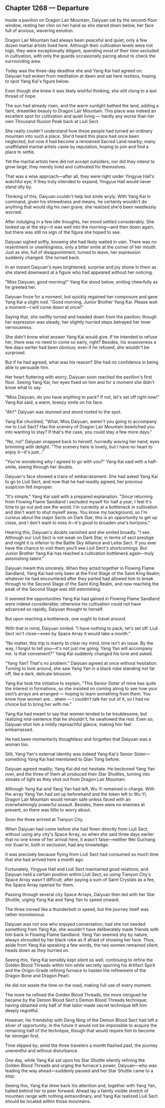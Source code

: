 ## Chapter 1268 — Departure

Inside a pavilion on Dragon Lair Mountain, Daiyuan sat by the second-floor window, resting her chin on her hand as she stared down below, her face full of anxious, wavering emotion.

Dragon Lair Mountain had always been peaceful and quiet; only a few dozen martial artists lived here. Although their cultivation levels were not high, they were exceptionally diligent, spending most of their time secluded in cultivation, with only the guards occasionally pacing about to check the surrounding area.

Today was the three-day deadline she and Yang Kai had agreed on. Daiyuan had woken from meditation at dawn and sat here restless, hoping to spot Yang Kai's figure below.

Even though she knew it was likely wishful thinking, she still clung to a last thread of hope.

The sun had already risen, and the warm sunlight bathed the land, adding a faint, dreamlike beauty to Dragon Lair Mountain. This place was indeed an excellent spot for cultivation and quiet living — hardly any worse than her own Thousand Illusion Peak back at Liuli Sect.

She really couldn't understand how these people had turned an ordinary mountain into such a place. She'd heard this place had once been neglected, but now it had become a renowned Sacred Land nearby; many unaffiliated martial artists came by reputation, hoping to join and find a place to settle.

Yet the martial artists here did not accept outsiders, nor did they intend to grow large; they merely lived and cultivated for themselves.

That was a wise approach—after all, they were right under Yingyue Hall's watchful eye; if they truly intended to expand, Yingyue Hall would never stand idly by.

Thinking of this, Daiyuan couldn't help but smile wryly. With Yang Kai in command, given his shrewdness and means, he certainly wouldn't do anything that would dig his own grave; she realized she'd been needlessly worried.

After indulging in a few idle thoughts, her mood settled considerably. She looked up at the sky—it was well into the morning—and then down again, but there was still no sign of the figure she hoped to see.

Daiyuan sighed softly, knowing she had likely waited in vain. There was no resentment or unwillingness, only a bitter smile at the corner of her mouth. Just as she, full of disappointment, turned to leave, her expression suddenly changed. She turned back.

In an instant Daiyuan's eyes brightened; surprise and joy shone in them as she stared downward at a figure who had appeared without her noticing.

"Miss Daiyuan, good morning!" Yang Kai stood below, smiling cheerfully as he greeted her.

Daiyuan froze for a moment, but quickly regained her composure and gave Yang Kai a slight nod. "Good morning, Junior Brother Yang Kai. Please wait a moment—I will come down at once!"

Saying that, she swiftly turned and headed down from the pavilion; though her expression was steady, her slightly hurried steps betrayed her inner nervousness.

She didn't know what answer Yang Kai would give. If he intended to refuse her, there was no need to come so early, right? Besides, his evasiveness a few days earlier had been obvious; even if he refused, she wouldn't be surprised.

But if he had agreed, what was his reason? She had no confidence in being able to persuade him.

Her heart fluttering with worry, Daiyuan soon reached the pavilion's first floor. Seeing Yang Kai, her eyes fixed on him and for a moment she didn't know what to say.

"Miss Daiyuan, do you have anything to pack? If not, let's set off right now!" Yang Kai said, a warm, breezy smile on his face.

"Ah?" Daiyuan was stunned and stood rooted to the spot.

Yang Kai chuckled, "What, Miss Daiyuan, weren't you going to accompany me to Liuli Sect? Has the scenery of Dragon Lair Mountain bewitched you into wanting to stay? If that's the case, you could stay a few more days."

"No, no!" Daiyuan snapped back to herself, hurriedly waving her hand, eyes brimming with delight. "The scenery here is lovely, but I have no heart to enjoy it—it's just..."

"You're wondering why I agreed to go with you?" Yang Kai said with a half-smile, seeing through her doubts.

Daiyuan's face showed a trace of embarrassment. She had asked Yang Kai to go to Liuli Sect, and now that he had readily agreed, her previous suspicion felt improper.

"It's simple," Yang Kai said with a prepared explanation. "Since returning from Flowing Flame Sandland I secluded myself for half a year; I feel it's time to go out and see the world. I'm currently at a bottleneck in cultivation and don't want to shut myself away. You know my background, so I'm curious about the major Sects on Dark Star; this is an opportunity to get up close, and I don't want to miss it—it's good to broaden one's horizons."

Hearing this, Daiyuan's doubts vanished and she smiled broadly. "I see. Although our Liuli Sect is not weak on Dark Star, in terms of sect prestige and might it is inferior to the Battle Sky Alliance and Leitai Sect. If you ever have the chance to visit them you'll see Liuli Sect's shortcomings. But Junior Brother Yang Kai has reached a cultivation bottleneck again—truly astonishing talent."

Daiyuan meant this sincerely. When they acted together in Flowing Flame Sandland, Yang Kai had only been at the First Stage of the Saint King Realm; whatever he had encountered after they parted had allowed him to break through to the Second Stage of the Saint King Realm, and now reaching the peak of the Second Stage was still astonishing.

It seemed the opportunities Yang Kai had gained in Flowing Flame Sandland were indeed considerable; otherwise his cultivation could not have advanced so rapidly, Daiyuan thought to herself.

But upon reaching a bottleneck, one ought to travel around.

With that in mind, Daiyuan smiled: "I have nothing to pack; let's set off. Liuli Sect isn't close—even by Space Array it would take a month."

"No matter, this trip is mainly to clear my mind, time isn't an issue. By the way, I forgot to tell you—it's not just me going; Yang Yan will accompany me. Is that convenient?" Yang Kai suddenly changed his tone and asked.

"Yang Yan? That's no problem." Daiyuan agreed at once without hesitation. Turning to look around, she saw Yang Yan in a black robe standing not far off, like a dark, delicate blossom.

Yang Kai took the initiative to explain, “This Senior Sister of mine has quite the interest in formations, so she insisted on coming along to see how your sect’s arrays are arranged — hoping to learn something from them. You know how women are… ahem — I couldn’t talk her out of it, so I had no choice but to bring her with me.”

Yang Kai had meant to say that women tended to be troublesome, but realizing mid-sentence that he shouldn't, he swallowed the rest. Even so, Daiyuan shot him a mildly reproachful glance, making him feel embarrassed.

He had been momentarily thoughtless and forgotten that Daiyuan was a woman too.

Still, Yang Yan's external identity was indeed Yang Kai's Senior Sister—something Yang Kai had mentioned to Qian Tong before.

Daiyuan agreed readily; Yang Kai did not hesitate. He beckoned Yang Yan over, and the three of them all produced their Star Shuttles, turning into streaks of light as they shot out from Dragon Lair Mountain.

Although Yang Kai and Yang Yan had left, Wu Yi remained in charge. With the array Yang Yan had set up beforehand and the token left to Wu Yi, Dragon Lair Mountain would remain safe unless faced with an overwhelmingly powerful assault. Besides, there were no enemies at present, so there was little to worry about.

Soon the three arrived at Tianyun City.

When Daiyuan had come before she had flown directly from Liuli Sect, without using any city's Space Array, so when she said three days earlier that no one knew of her arrival here, it wasn't false—neither Wei Guchang nor Xuan'er, both in seclusion, had any knowledge.

It was precisely because flying from Liuli Sect had consumed so much time that she had arrived here a month ago.

Fortunately, Yingyue Hall and Liuli Sect maintained good relations, and Daiyuan held a certain position within Liuli Sect, so using Tianyun City's Space Array wasn't difficult; after paying a sum of Saint Crystals as a fee, the Space Array opened for them.

Passing through several city Space Arrays, Daiyuan then led with her Star Shuttle, urging Yang Kai and Yang Yan to speed onward.

The three moved like a thunderbolt in speed, but the journey itself was rather monotonous.

Daiyuan was not one who enjoyed conversation; had she not needed something from Yang Kai, she wouldn't have deliberately made friends with him back in Flowing Flame Sandland. Yang Yan seemed shy by nature, always shrouded by her black robe as if afraid of showing her face. Thus, aside from Yang Kai speaking a few words, the two women remained silent, heads down as they hurried on.

Seeing this, Yang Kai sensibly kept silent as well, continuing to refine the Golden Blood Threads within him while secretly spurring his Artifact Spirit and the Origin-Grade refining furnace to hasten the refinement of the Dragon Bone and Dragon Pearl.

He did not waste the time on the road, making full use of every moment.

The more he refined the Golden Blood Threads, the more intrigued he became by the Demon Blood Sect's Demon Blood Threads technique; having obtained only half of that tailor-made secret technique left him deeply regretful.

However, his friendship with Deng Ning of the Demon Blood Sect had left a sliver of opportunity; in the future it would not be impossible to acquire the remaining half of the technique, though that would require him to become far stronger first.

Time slipped by; amid the three travelers a month flashed past, the journey uneventful and without disturbance.

One day, while Yang Kai sat upon his Star Shuttle silently refining the Golden Blood Threads and urging the furnace's power, Daiyuan—who was leading the way ahead—suddenly paused and her Star Shuttle came to a stop.

Seeing this, Yang Kai drew back his attention and, together with Yang Yan, halted behind her to peer forward. Ahead lay a faintly visible stretch of mountain range with nothing extraordinary, and Yang Kai realized Liuli Sect should be located within those mountains.